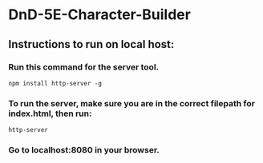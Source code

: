 # DnD-5E-Character-Builder

## Instructions to run on local host:
### Run this command for the server tool.
```console
npm install http-server -g
```
### To run the server, make sure you are in the correct filepath for index.html, then run:
```console
http-server
```
### Go to localhost:8080 in your browser.